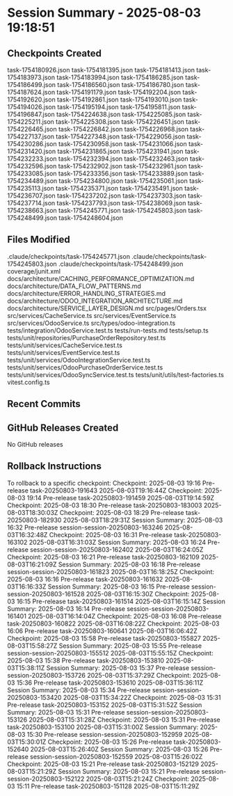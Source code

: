 # Session Summary - 2025-08-03 19:18:51

## Checkpoints Created
task-1754180926.json
task-1754181395.json
task-1754181413.json
task-1754183973.json
task-1754183994.json
task-1754186285.json
task-1754186499.json
task-1754186560.json
task-1754186780.json
task-1754187624.json
task-1754191179.json
task-1754192204.json
task-1754192620.json
task-1754192861.json
task-1754193010.json
task-1754194026.json
task-1754195194.json
task-1754195811.json
task-1754196847.json
task-1754224638.json
task-1754225085.json
task-1754225211.json
task-1754225308.json
task-1754226451.json
task-1754226465.json
task-1754226842.json
task-1754226968.json
task-1754227137.json
task-1754227348.json
task-1754229056.json
task-1754230286.json
task-1754230958.json
task-1754231066.json
task-1754231420.json
task-1754231865.json
task-1754231941.json
task-1754232233.json
task-1754232394.json
task-1754232463.json
task-1754232596.json
task-1754232902.json
task-1754232961.json
task-1754233085.json
task-1754233356.json
task-1754233889.json
task-1754234489.json
task-1754234800.json
task-1754235061.json
task-1754235113.json
task-1754235371.json
task-1754235491.json
task-1754236707.json
task-1754237202.json
task-1754237303.json
task-1754237714.json
task-1754237793.json
task-1754238069.json
task-1754238663.json
task-1754245771.json
task-1754245803.json
task-1754248499.json
task-1754248604.json

## Files Modified
.claude/checkpoints/task-1754245771.json
.claude/checkpoints/task-1754245803.json
.claude/checkpoints/task-1754248499.json
coverage/junit.xml
docs/architecture/CACHING_PERFORMANCE_OPTIMIZATION.md
docs/architecture/DATA_FLOW_PATTERNS.md
docs/architecture/ERROR_HANDLING_STRATEGIES.md
docs/architecture/ODOO_INTEGRATION_ARCHITECTURE.md
docs/architecture/SERVICE_LAYER_DESIGN.md
src/pages/Orders.tsx
src/services/CacheService.ts
src/services/EventService.ts
src/services/OdooService.ts
src/types/odoo-integration.ts
tests/integration/OdooService.test.ts
tests/run-tests.md
tests/setup.ts
tests/unit/repositories/PurchaseOrderRepository.test.ts
tests/unit/services/CacheService.test.ts
tests/unit/services/EventService.test.ts
tests/unit/services/OdooIntegrationService.test.ts
tests/unit/services/OdooPurchaseOrderService.test.ts
tests/unit/services/OdooSyncService.test.ts
tests/unit/utils/test-factories.ts
vitest.config.ts

## Recent Commits


## GitHub Releases Created
No GitHub releases

## Rollback Instructions
To rollback to a specific checkpoint:
Checkpoint: 2025-08-03 19:16	Pre-release	task-20250803-191643	2025-08-03T19:16:44Z
Checkpoint: 2025-08-03 19:14	Pre-release	task-20250803-191459	2025-08-03T19:14:59Z
Checkpoint: 2025-08-03 18:30	Pre-release	task-20250803-183003	2025-08-03T18:30:03Z
Checkpoint: 2025-08-03 18:29	Pre-release	task-20250803-182930	2025-08-03T18:29:31Z
Session Summary: 2025-08-03 16:32	Pre-release	session-session-20250803-163246	2025-08-03T16:32:48Z
Checkpoint: 2025-08-03 16:31	Pre-release	task-20250803-163102	2025-08-03T16:31:03Z
Session Summary: 2025-08-03 16:24	Pre-release	session-session-20250803-162402	2025-08-03T16:24:05Z
Checkpoint: 2025-08-03 16:21	Pre-release	task-20250803-162109	2025-08-03T16:21:09Z
Session Summary: 2025-08-03 16:18	Pre-release	session-session-20250803-161823	2025-08-03T16:18:25Z
Checkpoint: 2025-08-03 16:16	Pre-release	task-20250803-161632	2025-08-03T16:16:33Z
Session Summary: 2025-08-03 16:15	Pre-release	session-session-20250803-161528	2025-08-03T16:15:30Z
Checkpoint: 2025-08-03 16:15	Pre-release	task-20250803-161514	2025-08-03T16:15:14Z
Session Summary: 2025-08-03 16:14	Pre-release	session-session-20250803-161401	2025-08-03T16:14:04Z
Checkpoint: 2025-08-03 16:08	Pre-release	task-20250803-160822	2025-08-03T16:08:22Z
Checkpoint: 2025-08-03 16:06	Pre-release	task-20250803-160641	2025-08-03T16:06:42Z
Checkpoint: 2025-08-03 15:58	Pre-release	task-20250803-155827	2025-08-03T15:58:27Z
Session Summary: 2025-08-03 15:55	Pre-release	session-session-20250803-155512	2025-08-03T15:55:15Z
Checkpoint: 2025-08-03 15:38	Pre-release	task-20250803-153810	2025-08-03T15:38:11Z
Session Summary: 2025-08-03 15:37	Pre-release	session-session-20250803-153726	2025-08-03T15:37:29Z
Checkpoint: 2025-08-03 15:36	Pre-release	task-20250803-153610	2025-08-03T15:36:11Z
Session Summary: 2025-08-03 15:34	Pre-release	session-session-20250803-153420	2025-08-03T15:34:22Z
Checkpoint: 2025-08-03 15:31	Pre-release	task-20250803-153152	2025-08-03T15:31:52Z
Session Summary: 2025-08-03 15:31	Pre-release	session-session-20250803-153126	2025-08-03T15:31:28Z
Checkpoint: 2025-08-03 15:31	Pre-release	task-20250803-153100	2025-08-03T15:31:00Z
Session Summary: 2025-08-03 15:30	Pre-release	session-session-20250803-152959	2025-08-03T15:30:01Z
Checkpoint: 2025-08-03 15:26	Pre-release	task-20250803-152640	2025-08-03T15:26:40Z
Session Summary: 2025-08-03 15:26	Pre-release	session-session-20250803-152559	2025-08-03T15:26:02Z
Checkpoint: 2025-08-03 15:21	Pre-release	task-20250803-152129	2025-08-03T15:21:29Z
Session Summary: 2025-08-03 15:21	Pre-release	session-session-20250803-152122	2025-08-03T15:21:24Z
Checkpoint: 2025-08-03 15:11	Pre-release	task-20250803-151128	2025-08-03T15:11:29Z
